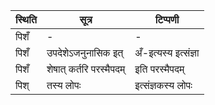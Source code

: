 | स्थिति | सूत्र | टिप्पणी |
| ----- | ------- | ------ |
| पिशँ | - | - |
| पिशँ | उपदेशेऽजनुनासिक इत् | अँ-इत्यस्य इत्संज्ञा |
| पिशँ | शेषात् कर्तरि परस्मैपदम् | इति परस्मैपदम् |
| पिश् | तस्य लोपः | इत्संज्ञकस्य लोपः |
